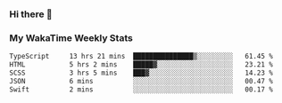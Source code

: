 ### Hi there 👋

<!--
**royschrauwen/royschrauwen** is a ✨ _special_ ✨ repository because its `README.md` (this file) appears on your GitHub profile.

Here are some ideas to get you started:

- 🔭 I’m currently working on ...
- 🌱 I’m currently learning ...
- 👯 I’m looking to collaborate on ...
- 🤔 I’m looking for help with ...
- 💬 Ask me about ...
- 📫 How to reach me: ...
- 😄 Pronouns: ...
- ⚡ Fun fact: ...
-->


### My WakaTime Weekly Stats
<!--START_SECTION:waka-->

```txt
TypeScript     13 hrs 21 mins  ███████████████▒░░░░░░░░░   61.45 %
HTML           5 hrs 2 mins    █████▓░░░░░░░░░░░░░░░░░░░   23.21 %
SCSS           3 hrs 5 mins    ███▓░░░░░░░░░░░░░░░░░░░░░   14.23 %
JSON           6 mins          ░░░░░░░░░░░░░░░░░░░░░░░░░   00.47 %
Swift          2 mins          ░░░░░░░░░░░░░░░░░░░░░░░░░   00.17 %
```

<!--END_SECTION:waka-->
